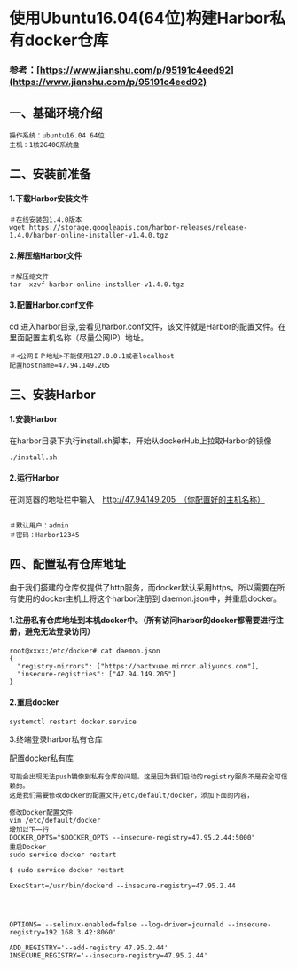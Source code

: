 # 使用Ubuntu16.04\(64位\)构建Harbor私有docker仓库

### 参考：[https://www.jianshu.com/p/95191c4eed92](https://www.jianshu.com/p/95191c4eed92)

## 一、基础环境介绍

```
操作系统：ubuntu16.04 64位
主机：1核2G40G系统盘
```

## 二、安装前准备

#### 1.下载Harbor安装文件

```
＃在线安装包1.4.0版本
wget https://storage.googleapis.com/harbor-releases/release-1.4.0/harbor-online-installer-v1.4.0.tgz

```

#### 2.解压缩Harbor文件

```
＃解压缩文件
tar -xzvf harbor-online-installer-v1.4.0.tgz
```

#### 3.配置Harbor.conf文件

cd 进入harbor目录,会看见harbor.conf文件，该文件就是Harbor的配置文件。在里面配置主机名称（尽量公网IP）地址。

```
＃<公网ＩＰ地址>不能使用127.0.0.1或者localhost
配置hostname=47.94.149.205
```

## 三、安装Harbor

#### 1.安装Harbor

在harbor目录下执行install.sh脚本，开始从dockerHub上拉取Harbor的镜像

```
./install.sh
```

#### 2.运行Harbor

在浏览器的地址栏中输入　http://47.94.149.205　（你配置好的主机名称）

```

＃默认用户：admin
＃密码：Harbor12345
```

## 四、配置私有仓库地址

由于我们搭建的仓库仅提供了http服务，而docker默认采用https。所以需要在所有使用的docker主机上将这个harbor注册到 daemon.json中，并重启docker。

#### 1.注册私有仓库地址到本机docker中。（所有访问harbor的docker都需要进行注册，避免无法登录访问）

```
root@xxxx:/etc/docker# cat daemon.json 
{
  "registry-mirrors": ["https://nactxuae.mirror.aliyuncs.com"],
  "insecure-registries": ["47.94.149.205"]
}

```

#### 2.重启docker

```
systemctl restart docker.service
```

3.终端登录harbor私有仓库



配置docker私有库

```
可能会出现无法push镜像到私有仓库的问题。这是因为我们启动的registry服务不是安全可信赖的。
这是我们需要修改docker的配置文件/etc/default/docker，添加下面的内容，

修改Docker配置文件
vim /etc/default/docker
增加以下一行
DOCKER_OPTS="$DOCKER_OPTS --insecure-registry=47.95.2.44:5000"
重启Docker
sudo service docker restart

$ sudo service docker restart

ExecStart=/usr/bin/dockerd --insecure-registry=47.95.2.44




OPTIONS='--selinux-enabled=false --log-driver=journald --insecure-registry=192.168.3.42:8060'

ADD_REGISTRY='--add-registry 47.95.2.44'
INSECURE_REGISTRY='--insecure-registry=47.95.2.44'
```




